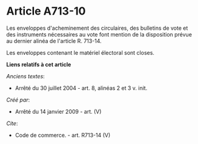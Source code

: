 # Article A713-10

Les enveloppes d'acheminement des circulaires, des bulletins de vote et des instruments nécessaires au vote font mention de
la disposition prévue au dernier alinéa de l'article R. 713-14. 

Les enveloppes contenant le matériel électoral sont closes.

**Liens relatifs à cet article**

_Anciens textes_:

  - Arrêté du 30 juillet 2004 - art. 8, alinéas 2 et 3 v. init.

_Créé par_:

  - Arrêté du 14 janvier 2009 - art. (V)

_Cite_:

  - Code de commerce. - art. R713-14 (V)
